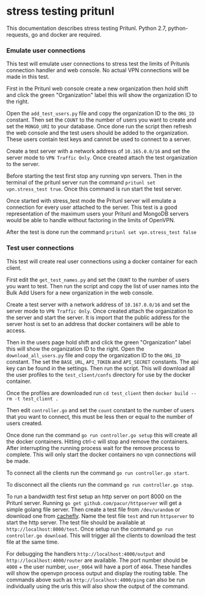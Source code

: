 # stress testing pritunl

This documentation describes stress testing Pritunl. Python 2.7,
python-requests, go and docker are required.

### Emulate user connections

This test will emulate user connections to stress test the limits of Pritunls connection handler and web console. No actual VPN connections will be made in this test.

First in the Pritunl web console create a new organization then hold shift and click the green "Organization" label this will show the organization ID to the right.

Open the `add_test_users.py` file and copy the organization ID to the `ORG_ID` constant. Then set the `COUNT` to the number of users you want to create and set the `MONGO_URI` to your database. Once done run the script then refresh the web console and the test users should be added to the organization. These users contain test keys and cannot be used to connect to a server.

Create a test server with a network address of `10.165.0.0/16` and set the server mode to `VPN Traffic Only`. Once created attach the test organization to the server.

Before starting the test first stop any running vpn servers. Then in the terminal of the pritunl server run the command `pritunl set vpn.stress_test true`. Once this command is run start the test server.

Once started with stress_test mode the Pritunl server will emulate a connection for every user attached to the server. This test is a good representation of the maximum users your Pritunl and MongoDB servers would be able to handle without factoring in the limits of OpenVPN.

After the test is done run the command `pritunl set vpn.stress_test false`

### Test user connections

This test will create real user connections using a docker container for each client.

First edit the `get_test_names.py` and set the `COUNT` to the number of users you want to test. Then run the script and copy the list of user names into the Bulk Add Users for a new organization in the web console.

Create a test server with a network address of `10.167.0.0/16` and set the server mode to `VPN Traffic Only`. Once created attach the organization to the server and start the server. It is import that the public address for the server host is set to an address that docker containers will be able to access.

Then in the users page hold shift and click the green "Organization" label this will show the organization ID to the right. Open the `download_all_users.py` file and copy the organization ID to the `ORG_ID` constant. The set the `BASE_URL`, `API_TOKEN` and `API_SECRET` constants. The api key can be found in the settings. Then run the script. This will download all the user profiles to the `test_client/confs` directory for use by the docker container.

Once the profiles are downloaded run `cd test_client` then `docker build --rm -t test_client .`

Then edit `controller.go` and set the `count` constant to the number of users that you want to connect, this must be less then or equal to the number of users created.

Once done run the command `go run controller.go setup` this will create all the docker containers. Hitting ctrl-c will stop and remove the containers. After interrupting the running process wait for the remove process to complete. This will only start the docker containers no vpn connections will be made.

To connect all the clients run the command `go run controller.go start`.

To disconnect all the clients run the command `go run controller.go stop`.

To run a bandwidth test first setup an http server on port 8000 on the Pritunl server. Running `go get github.com/pacur/httpserver` will get a simple golang file server. Then create a test file from `/dev/urandom` or download one from [cachefly](http://cachefly.cachefly.net/speedtest/). Name the test file `test` and run `httpserver` to start the http server. The test file should be available at `http://localhost:8000/test`. Once setup run the command `go run controller.go download`. This will trigger all the clients to download the test file at the same time.

For debugging the handlers `http://localhost:4000/output` and `http://localhost:4000/router` are available. The port number should be `4000` + the user number, `user_0064` will have a port of `4064`. These handles will show the openvpn process output and display the routing table. The commands above such as `http://localhost:4000/ping` can also be run individually using the urls this will also show the output of the command.
